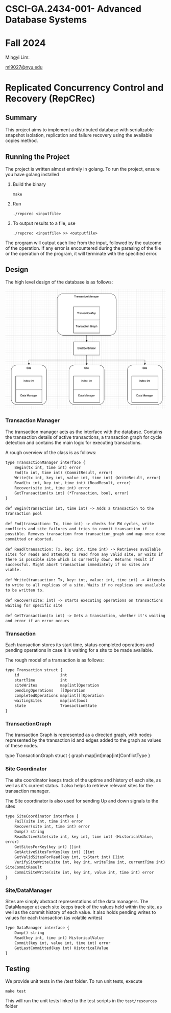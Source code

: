 # CSCI-GA.2434-001- Advanced Database Systems
# Fall 2024
Mingyi Lim:

ml9027@nyu.edu

# Replicated Concurrency Control and Recovery (RepCRec)

## Summary
This project aims to implement a distributed database with serializable snapshot isolation, replication and failure recovery using the available copies method.

## Running the Project
The project is written almost entirely in golang.
To run the project, ensure you have golang installed

1. Build the binary
    ``` 
    make
    ```
2. Run  
    ```
    ./repcrec <inputfile>
    ```
3. To output results to a file, use 
    ```
    ./repcrec <inputfile> >> <outputfile>
    ```

The program will output each line from the input, followed by the outcome of the operation. If any error is encountered during the parasing of the file or the operation of the program, it will terminate with the specified error.


## Design
The high level design of the database is as follows:

![Entity diagram for distributed database](image-1.png)

### Transaction Manager
The transaction manager acts as the interface with the database. Contains the transaction details of active transactions, a transaction graph for cycle detection and contains the main logic for executing transactions.

A rough overview of the class is as follows:

```
type TransactionManager interface {
	Begin(tx int, time int) error
	End(tx int, time int) (CommitResult, error)
	Write(tx int, key int, value int, time int) (WriteResult, error)
	Read(tx int, key int, time int) (ReadResult, error)
	Recover(site int, time int) error
	GetTransaction(tx int) (*Transaction, bool, error)
}

def Begin(transaction int, time int) -> Adds a transaction to the transaction pool

def End(transaction: Tx, time int) -> checks for RW cycles, write conflicts and site failures and tries to commit transaction if possible. Removes transaction from transaction_graph and map once done committed or aborted.

def Read(transaction: Tx, key: int, time int) -> Retrieves available sites for reads and attempts to read from any valid site, or waits if there is possible site which is currently down. Returns result if successful. Might abort transaction immediately if no sites are viable. 

def Write(transaction: Tx, key: int, value: int, time int) -> Attempts to write to all replicas of a site. Waits if no replicas are available to be written to.

def Recover(site: int) -> starts executing operations on transactions waiting for specific site

def GetTransaction(tx int) -> Gets a transaction, whether it's waiting and error if an error occurs
```

### Transaction
Each transaction stores its start time, status completed operations and pending operations in case it is waiting for a site to be made available.

The rough model of a transaction is as follows:
```
type Transaction struct {
	id                  int
	startTime           int
	siteWrites          map[int]Operation
	pendingOperations   []Operation
	completedOperations map[int][]Operation
	waitingSites        map[int]bool
	state               TransactionState
}
```

### TransactionGraph
The transaction Graph is represented as a directed graph, with nodes represented by the transaction id and edges added to the graph as values of these nodes.

type TransactionGraph struct {
	graph map[int]map[int]ConflictType
}

### Site Coordinator
The site coordinator keeps track of the uptime and history of each site, as well as it's current status. It also helps to retrieve relevant sites for the transaction manager.

The Site coordinator is also used for sending Up and down signals to the sites

```
type SiteCoordinator interface {
	Fail(site int, time int) error
	Recover(site int, time int) error
	Dump() string
	ReadActiveSite(site int, key int, time int) (HistoricalValue, error)
	GetSitesForKey(key int) []int
	GetActiveSitesForKey(key int) []int
	GetValidSitesForRead(key int, txStart int) []int
	VerifySiteWrite(site int, key int, writeTime int, currentTime int) SiteCommitResult
	CommitSiteWrite(site int, key int, value int, time int) error
}
```

### Site/DataManager
Sites are simply abstract representations of the data managers.
The DataManager at each site keeps track of the values held within the site, as well as the commit history of each value.
It also holds pending writes to values for each transaction (as volatile writes)
```
type DataManager interface {
	Dump() string
	Read(key int, time int) HistoricalValue
	Commit(key int, value int, time int) error
	GetLastCommitted(key int) HistoricalValue
}
```

## Testing 
We provide unit tests in the /test folder.
To run unit tests, execute 
``` 
make test 
```
This will run the unit tests linked to the test scripts in the ```test/resources``` folder






